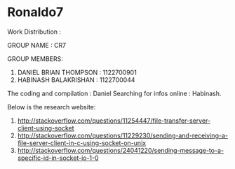 # Ronaldo7
Work Distribution : 

GROUP NAME   : CR7

GROUP MEMBERS:
	
1) DANIEL BRIAN THOMPSON : 1122700901
2) HABINASH BALAKRISHAN	 : 1122700044

The coding and compilation : Daniel
Searching for infos online : Habinash.

Below is the research website:

1) http://stackoverflow.com/questions/11254447/file-transfer-server-client-using-socket
2) http://stackoverflow.com/questions/11229230/sending-and-receiving-a-file-server-client-in-c-using-socket-on-unix
3) http://stackoverflow.com/questions/24041220/sending-message-to-a-specific-id-in-socket-io-1-0
